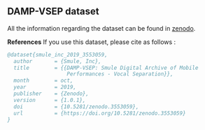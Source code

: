 ## DAMP-VSEP dataset

All the information regarding the dataset can be found in
[zenodo](https://zenodo.org/record/3553059#.X5xKGnX7S-o).

**References**
If you use this dataset, please cite as follows :

```BibTex
@dataset{smule_inc_2019_3553059,
  author       = {Smule, Inc},
  title        = {{DAMP-VSEP: Smule Digital Archive of Mobile
                   Performances - Vocal Separation}},
  month        = oct,
  year         = 2019,
  publisher    = {Zenodo},
  version      = {1.0.1},
  doi          = {10.5281/zenodo.3553059},
  url          = {https://doi.org/10.5281/zenodo.3553059}
}
```
